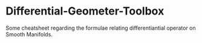 # Differential-Geometer-Toolbox
Some cheatsheet regarding the formulae relating differentiantial operator on Smooth Manifolds.
